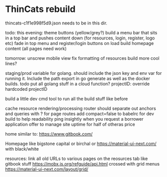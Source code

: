 # ThinCats rebuild
thincats-c1f1e998f5d9.json needs to be in this dir.



todo:
this evening:
theme buttons (yellow/grey?)
build a menu bar that sits in a top bar and pushes content down (for resources, login, register, logo etc) fade in top menu and register/login buttons on load
build homepage content (all pages need work)

tomorrow:
unscrew mobile view
fix formatting of resources
build more cool lines?

staging/prod variable for golang. should include the json key and env var for running it. Include the path export in go generate as well as the docker builds.
todo put all golang stuff in a cloud function?
projectID: override hardcoded projectID

build a little dev cmd tool to run all the build stuff like before

cache resource rendering/processing
router should separate out anchors and queries with ? for page routes
add compact=false to babelrc for dev build to help readability
ping insightly when you request a borrower application
offer to manage site uptime for half of otheras price

home similar to:
https://www.gitbook.com/

Homepage like bigstone capital or birchal 
or 
https://material-ui-next.com/
with black/white

resources:
link all old URLs to various pages on the reosurces tab
like gitbook stuff
https://mobx.js.org/refguide/api.html
crossed with grid menus
https://material-ui-next.com/layout/grid/


